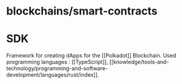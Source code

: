 # blockchains/smart-contracts
# SDK

Framework for creating dApps for the [[Polkadot]] Blockchain.
Used programming languages : [[TypeScript]], [[knowledge/tools-and-technology/programming-and-software-development/languages/rust/index]].
